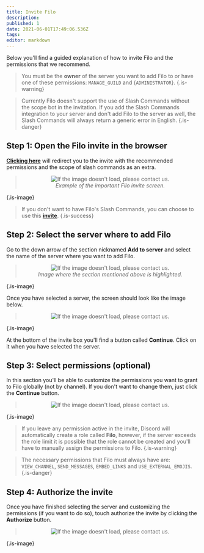 ```yaml
---
title: Invite Filo
description:
published: 1
date: 2021-06-01T17:49:06.536Z
tags:
editor: markdown
---
```


Below you'll find a guided explanation of how to invite Filo and the permissions that we recommend.

> You must be the **owner** of the server you want to add Filo to or have one of these permissions: `MANAGE_GUILD` and {`ADMINISTRATOR`}.
{.is-warning}

> Currently Filo doesn't support the use of Slash Commands without the scope bot in the invitation. If you add the Slash Commands integration to your server and don't add Filo to the server as well, the Slash Commands will always return a generic error in English.
{.is-danger}

## **Step 1**: Open the Filo invite in the browser

**[Clicking here](https://filobot.xyz/invite)** will redirect you to the invite with the recommended permissions and the scope of slash commands as an extra.

> <p align=center><img src="https://raw.githubusercontent.com/filobot/docs/main/resources/Invite Filo. Step 1.png" alt="If the image doesn't load, please contact us." /><br>
> <i>Example of the important Filo invite screen.</i></p>
{.is-image}

> If you don't want to have Filo's Slash Commands, you can choose to use this **[invite](https://filobot.xyz/invite/alternative)**.
{.is-success}

## **Step 2**: Select the server where to add Filo

Go to the down arrow of the section nicknamed **Add to server** and select the name of the server where you want to add Filo.

> <p align=center><img src="https://raw.githubusercontent.com/filobot/docs/main/resources/Invite Filo. Step 2.png" alt="If the image doesn't load, please contact us." /><br>
> <i>Image where the section mentioned above is highlighted.</i></p>
{.is-image}

Once you have selected a server, the screen should look like the image below.

> <p align=center><img src="https://raw.githubusercontent.com/filobot/docs/main/resources/Invite Filo. Step 2 Result.png" alt="If the image doesn't load, please contact us." /><br>
{.is-image}

At the bottom of the invite box you'll find a button called **Continue**. Click on it when you have selected the server.

## **Step 3**: Select permissions (optional)

In this section you'll be able to customize the permissions you want to grant to Filo globally (not by channel). If you don't want to change them, just click the **Continue** button.

> <p align=center><img src="https://raw.githubusercontent.com/filobot/docs/main/resources/Invite Filo. Step 3.png" alt="If the image doesn't load, please contact us." /><br>
{.is-image}

> If you leave any permission active in the invite, Discord will automatically create a role called **Filo**, however, if the server exceeds the role limit it is possible that the role cannot be created and you'll have to manually assign the permissions to Filo.
{.is-warning}

> The necessary permissions that Filo must always have are: `VIEW_CHANNEL`, `SEND_MESSAGES`, `EMBED_LINKS` and `USE_EXTERNAL_EMOJIS`.
{.is-danger}

## **Step 4**: Authorize the invite

Once you have finished selecting the server and customizing the permissions (if you want to do so), touch authorize the invite by clicking the **Authorize** button.

> <p align=center><img src="https://raw.githubusercontent.com/filobot/docs/main/resources/Invite Filo. Step 4.png" alt="If the image doesn't load, please contact us." /><br>
{.is-image}
